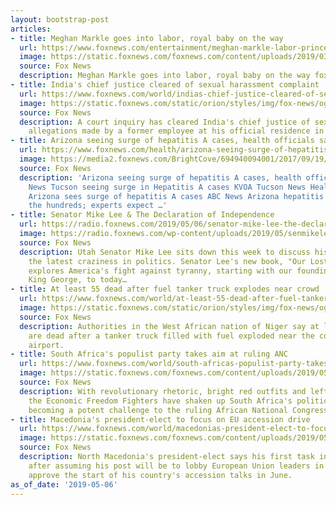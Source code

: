 ```yaml
---
layout: bootstrap-post
articles:
- title: Meghan Markle goes into labor, royal baby on the way
  url: https://www.foxnews.com/entertainment/meghan-markle-labor-prince-harry-royal-baby
  image: https://static.foxnews.com/foxnews.com/content/uploads/2019/03/fiji-meghan-markle-prince-harry.jpg
  source: Fox News
  description: Meghan Markle goes into labor, royal baby on the way foxnews.com
- title: India's chief justice cleared of sexual harassment complaint
  url: https://www.foxnews.com/world/indias-chief-justice-cleared-of-sexual-harassment-complaint
  image: https://static.foxnews.com/static/orion/styles/img/fox-news/og/og-fox-news.png
  source: Fox News
  description: A court inquiry has cleared India's chief justice of sexual harassment
    allegations made by a former employee at his official residence in New Delhi.
- title: Arizona seeing surge of hepatitis A cases, health officials say - Fox News
  url: https://www.foxnews.com/health/arizona-seeing-surge-of-hepatitis-a-cases-health-officials-say
  image: https://media2.foxnews.com/BrightCove/694940094001/2017/09/19/694940094001_5581165512001_5581154881001-vs.jpg
  source: Fox News
  description: 'Arizona seeing surge of hepatitis A cases, health officials say Fox
    News Tucson seeing surge in Hepatitis A cases KVOA Tucson News Health officials:
    Arizona sees surge of hepatitis A cases ABC News Arizona hepatitis A cases reach
    the hundreds; experts expect …'
- title: Senator Mike Lee & The Declaration of Independence
  url: https://radio.foxnews.com/2019/05/06/senator-mike-lee-the-declaration-of-independence/
  image: https://radio.foxnews.com/wp-content/uploads/2019/05/senmikelee.jpg
  source: Fox News
  description: Utah Senator Mike Lee sits down this week to discuss his new book and
    the latest craziness in politics. Senator Lee's new book, "Our Lost Declaration",
    explores America's fight against tyranny, starting with our founding fathers fighting
    King George, to today…
- title: At least 55 dead after fuel tanker truck explodes near crowd
  url: https://www.foxnews.com/world/at-least-55-dead-after-fuel-tanker-truck-explodes-near-crowd
  image: https://static.foxnews.com/static/orion/styles/img/fox-news/og/og-fox-news.png
  source: Fox News
  description: Authorities in the West African nation of Niger say at least 55 people
    are dead after a tanker truck filled with fuel exploded near the country's main
    airport.
- title: South Africa's populist party takes aim at ruling ANC
  url: https://www.foxnews.com/world/south-africas-populist-party-takes-aim-at-ruling-anc
  image: https://static.foxnews.com/foxnews.com/content/uploads/2019/05/ContentBroker_contentid-9d5c10447fb94b0e84c782185029a004.png
  source: Fox News
  description: With revolutionary rhetoric, bright red outfits and left-wing policies,
    the Economic Freedom Fighters have shaken up South Africa's political landscape,
    becoming a potent challenge to the ruling African National Congress.
- title: Macedonia's president-elect to focus on EU accession drive
  url: https://www.foxnews.com/world/macedonias-president-elect-to-focus-on-eu-accession-drive
  image: https://static.foxnews.com/foxnews.com/content/uploads/2019/05/ContentBroker_contentid-95eabdeaa7a74653a0aa4d4a0a962ef3-1.png
  source: Fox News
  description: North Macedonia's president-elect says his first task in coming weeks
    after assuming his post will be to lobby European Union leaders in Brussels to
    approve the start of his country's accession talks in June.
as_of_date: '2019-05-06'
---
```


